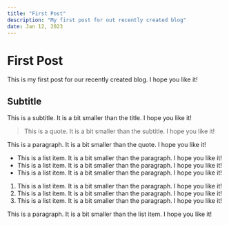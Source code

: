 ```yaml
---
title: "First Post"
description: "My first post for out recently created blog"
date: Jan 12, 2023
---
```


# First Post

This is my first post for our recently created blog. I hope you like it!

## Subtitle

This is a subtitle. It is a bit smaller than the title. I hope you like it!

> This is a quote. It is a bit smaller than the subtitle. I hope you like it!

This is a paragraph. It is a bit smaller than the quote. I hope you like it!

- This is a list item. It is a bit smaller than the paragraph. I hope you like it!
- This is a list item. It is a bit smaller than the paragraph. I hope you like it!
- This is a list item. It is a bit smaller than the paragraph. I hope you like it!

1. This is a list item. It is a bit smaller than the paragraph. I hope you like it!
2. This is a list item. It is a bit smaller than the paragraph. I hope you like it!
3. This is a list item. It is a bit smaller than the paragraph. I hope you like it!

This is a paragraph. It is a bit smaller than the list item. I hope you like it!
